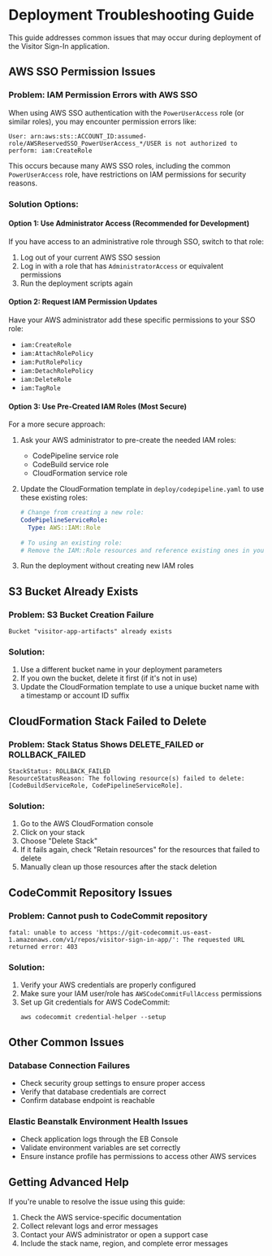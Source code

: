 # Deployment Troubleshooting Guide

This guide addresses common issues that may occur during deployment of the Visitor Sign-In application.

## AWS SSO Permission Issues

### Problem: IAM Permission Errors with AWS SSO

When using AWS SSO authentication with the `PowerUserAccess` role (or similar roles), you may encounter permission errors like:

```
User: arn:aws:sts::ACCOUNT_ID:assumed-role/AWSReservedSSO_PowerUserAccess_*/USER is not authorized to perform: iam:CreateRole
```

This occurs because many AWS SSO roles, including the common `PowerUserAccess` role, have restrictions on IAM permissions for security reasons.

### Solution Options:

#### Option 1: Use Administrator Access (Recommended for Development)

If you have access to an administrative role through SSO, switch to that role:

1. Log out of your current AWS SSO session
2. Log in with a role that has `AdministratorAccess` or equivalent permissions
3. Run the deployment scripts again

#### Option 2: Request IAM Permission Updates

Have your AWS administrator add these specific permissions to your SSO role:

- `iam:CreateRole`
- `iam:AttachRolePolicy`
- `iam:PutRolePolicy`
- `iam:DetachRolePolicy`
- `iam:DeleteRole`
- `iam:TagRole`

#### Option 3: Use Pre-Created IAM Roles (Most Secure)

For a more secure approach:

1. Ask your AWS administrator to pre-create the needed IAM roles:
   - CodePipeline service role
   - CodeBuild service role
   - CloudFormation service role

2. Update the CloudFormation template in `deploy/codepipeline.yaml` to use these existing roles:
   
   ```yaml
   # Change from creating a new role:
   CodePipelineServiceRole:
     Type: AWS::IAM::Role
     
   # To using an existing role:
   # Remove the IAM::Role resources and reference existing ones in your services
   ```

3. Run the deployment without creating new IAM roles

## S3 Bucket Already Exists

### Problem: S3 Bucket Creation Failure

```
Bucket "visitor-app-artifacts" already exists
```

### Solution:
1. Use a different bucket name in your deployment parameters
2. If you own the bucket, delete it first (if it's not in use)
3. Update the CloudFormation template to use a unique bucket name with a timestamp or account ID suffix

## CloudFormation Stack Failed to Delete

### Problem: Stack Status Shows DELETE_FAILED or ROLLBACK_FAILED

```
StackStatus: ROLLBACK_FAILED
ResourceStatusReason: The following resource(s) failed to delete: [CodeBuildServiceRole, CodePipelineServiceRole].
```

### Solution:
1. Go to the AWS CloudFormation console
2. Click on your stack
3. Choose "Delete Stack"
4. If it fails again, check "Retain resources" for the resources that failed to delete
5. Manually clean up those resources after the stack deletion

## CodeCommit Repository Issues

### Problem: Cannot push to CodeCommit repository

```
fatal: unable to access 'https://git-codecommit.us-east-1.amazonaws.com/v1/repos/visitor-sign-in-app/': The requested URL returned error: 403
```

### Solution:
1. Verify your AWS credentials are properly configured
2. Make sure your IAM user/role has `AWSCodeCommitFullAccess` permissions
3. Set up Git credentials for AWS CodeCommit:
   ```
   aws codecommit credential-helper --setup
   ```

## Other Common Issues

### Database Connection Failures
- Check security group settings to ensure proper access
- Verify that database credentials are correct
- Confirm database endpoint is reachable

### Elastic Beanstalk Environment Health Issues
- Check application logs through the EB Console
- Validate environment variables are set correctly
- Ensure instance profile has permissions to access other AWS services

## Getting Advanced Help

If you're unable to resolve the issue using this guide:

1. Check the AWS service-specific documentation
2. Collect relevant logs and error messages
3. Contact your AWS administrator or open a support case
4. Include the stack name, region, and complete error messages
